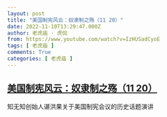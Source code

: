 ```yaml
---
layout: post
title: "美国制宪风云：奴隶制之殇（11 20）"
date: 2022-11-10T13:29:47.000Z
author: 老虎庙 · 虎侃
from: https://www.youtube.com/watch?v=IzHUSadCyoE
tags: [ 老虎庙 ]
comments: True
categories: [ 老虎庙 ]
---
```

<!--1668086987000-->
[美国制宪风云：奴隶制之殇（11 20）](https://www.youtube.com/watch?v=IzHUSadCyoE)
------

<div>
知无知创始人谌洪果关于美国制宪会议的历史话题演讲
</div>
